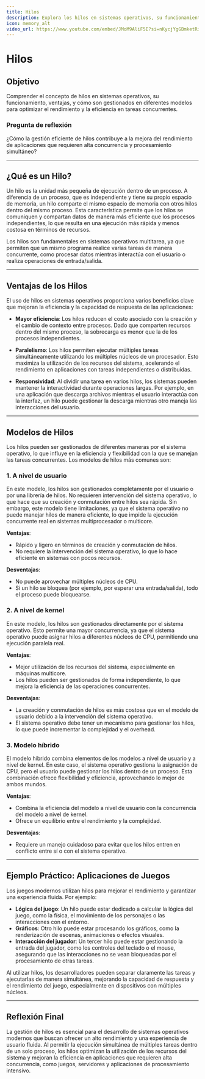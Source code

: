 ```yaml
---
title: Hilos  
description: Explora los hilos en sistemas operativos, su funcionamiento, ventajas y modelos, y cómo mejoran la eficiencia y rendimiento en aplicaciones multitarea.
icon: memory_alt
video_url: https://www.youtube.com/embed/JMoM9AliF5E?si=nKycjYgGBmketRif
---
```


# Hilos  

## Objetivo  
Comprender el concepto de hilos en sistemas operativos, su funcionamiento, ventajas, y cómo son gestionados en diferentes modelos para optimizar el rendimiento y la eficiencia en tareas concurrentes.  

### Pregunta de reflexión  
¿Cómo la gestión eficiente de hilos contribuye a la mejora del rendimiento de aplicaciones que requieren alta concurrencia y procesamiento simultáneo?  

---

## ¿Qué es un Hilo?  
Un hilo es la unidad más pequeña de ejecución dentro de un proceso. A diferencia de un proceso, que es independiente y tiene su propio espacio de memoria, un hilo comparte el mismo espacio de memoria con otros hilos dentro del mismo proceso. Esta característica permite que los hilos se comuniquen y compartan datos de manera más eficiente que los procesos independientes, lo que resulta en una ejecución más rápida y menos costosa en términos de recursos.  

Los hilos son fundamentales en sistemas operativos multitarea, ya que permiten que un mismo programa realice varias tareas de manera concurrente, como procesar datos mientras interactúa con el usuario o realiza operaciones de entrada/salida.  

---

## Ventajas de los Hilos  
El uso de hilos en sistemas operativos proporciona varios beneficios clave que mejoran la eficiencia y la capacidad de respuesta de las aplicaciones:  

- **Mayor eficiencia**: Los hilos reducen el costo asociado con la creación y el cambio de contexto entre procesos. Dado que comparten recursos dentro del mismo proceso, la sobrecarga es menor que la de los procesos independientes.  

- **Paralelismo**: Los hilos permiten ejecutar múltiples tareas simultáneamente utilizando los múltiples núcleos de un procesador. Esto maximiza la utilización de los recursos del sistema, acelerando el rendimiento en aplicaciones con tareas independientes o distribuidas.  

- **Responsividad**: Al dividir una tarea en varios hilos, los sistemas pueden mantener la interactividad durante operaciones largas. Por ejemplo, en una aplicación que descarga archivos mientras el usuario interactúa con la interfaz, un hilo puede gestionar la descarga mientras otro maneja las interacciones del usuario.  

---

## Modelos de Hilos  
Los hilos pueden ser gestionados de diferentes maneras por el sistema operativo, lo que influye en la eficiencia y flexibilidad con la que se manejan las tareas concurrentes. Los modelos de hilos más comunes son:  

### 1. **A nivel de usuario**  
En este modelo, los hilos son gestionados completamente por el usuario o por una librería de hilos. No requieren intervención del sistema operativo, lo que hace que su creación y conmutación entre hilos sea rápida. Sin embargo, este modelo tiene limitaciones, ya que el sistema operativo no puede manejar hilos de manera eficiente, lo que impide la ejecución concurrente real en sistemas multiprocesador o multicore.  

**Ventajas**:  
- Rápido y ligero en términos de creación y conmutación de hilos.  
- No requiere la intervención del sistema operativo, lo que lo hace eficiente en sistemas con pocos recursos.  

**Desventajas**:  
- No puede aprovechar múltiples núcleos de CPU.  
- Si un hilo se bloquea (por ejemplo, por esperar una entrada/salida), todo el proceso puede bloquearse.  

### 2. **A nivel de kernel**  
En este modelo, los hilos son gestionados directamente por el sistema operativo. Esto permite una mayor concurrencia, ya que el sistema operativo puede asignar hilos a diferentes núcleos de CPU, permitiendo una ejecución paralela real.  

**Ventajas**:  
- Mejor utilización de los recursos del sistema, especialmente en máquinas multicore.  
- Los hilos pueden ser gestionados de forma independiente, lo que mejora la eficiencia de las operaciones concurrentes.  

**Desventajas**:  
- La creación y conmutación de hilos es más costosa que en el modelo de usuario debido a la intervención del sistema operativo.  
- El sistema operativo debe tener un mecanismo para gestionar los hilos, lo que puede incrementar la complejidad y el overhead.  

### 3. **Modelo híbrido**  
El modelo híbrido combina elementos de los modelos a nivel de usuario y a nivel de kernel. En este caso, el sistema operativo gestiona la asignación de CPU, pero el usuario puede gestionar los hilos dentro de un proceso. Esta combinación ofrece flexibilidad y eficiencia, aprovechando lo mejor de ambos mundos.  

**Ventajas**:  
- Combina la eficiencia del modelo a nivel de usuario con la concurrencia del modelo a nivel de kernel.  
- Ofrece un equilibrio entre el rendimiento y la complejidad.  

**Desventajas**:  
- Requiere un manejo cuidadoso para evitar que los hilos entren en conflicto entre sí o con el sistema operativo.  

---

## Ejemplo Práctico: Aplicaciones de Juegos  
Los juegos modernos utilizan hilos para mejorar el rendimiento y garantizar una experiencia fluida. Por ejemplo:  

- **Lógica del juego**: Un hilo puede estar dedicado a calcular la lógica del juego, como la física, el movimiento de los personajes o las interacciones con el entorno.  
- **Gráficos**: Otro hilo puede estar procesando los gráficos, como la renderización de escenas, animaciones o efectos visuales.  
- **Interacción del jugador**: Un tercer hilo puede estar gestionando la entrada del jugador, como los controles del teclado o el mouse, asegurando que las interacciones no se vean bloqueadas por el procesamiento de otras tareas.  

Al utilizar hilos, los desarrolladores pueden separar claramente las tareas y ejecutarlas de manera simultánea, mejorando la capacidad de respuesta y el rendimiento del juego, especialmente en dispositivos con múltiples núcleos.  

---

## Reflexión Final  
La gestión de hilos es esencial para el desarrollo de sistemas operativos modernos que buscan ofrecer un alto rendimiento y una experiencia de usuario fluida. Al permitir la ejecución simultánea de múltiples tareas dentro de un solo proceso, los hilos optimizan la utilización de los recursos del sistema y mejoran la eficiencia en aplicaciones que requieren alta concurrencia, como juegos, servidores y aplicaciones de procesamiento intensivo.